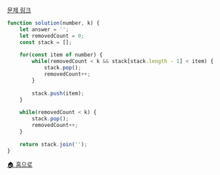 [문제 링크](https://school.programmers.co.kr/learn/courses/30/lessons/42883)

```javascript
function solution(number, k) {
    let answer = '';
    let removedCount = 0;
    const stack = [];
    
    for(const item of number) {
        while(removedCount < k && stack[stack.length - 1] < item) {
            stack.pop();
            removedCount++;
        }
        
        stack.push(item);
    }
    
    while(removedCount < k) {
        stack.pop();
        removedCount++;
    }
    
    return stack.join('');
}
```

[🏠 홈으로](/README.md) 